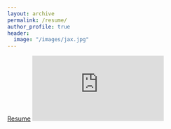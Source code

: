 ```yaml
---
layout: archive
permalink: /resume/
author_profile: true
header:
  image: "/images/jax.jpg"
---
```


<a href="/pdf/resume.pdf" target="_blank">Resume</a>
<embed src="https://yannickn262.github.io/pdf/resume.pdf" type="application/pdf" />

